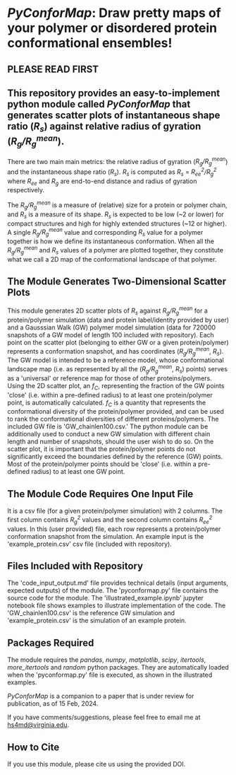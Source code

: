 # _PyConforMap_: Draw pretty maps of your polymer or disordered protein conformational ensembles!

## PLEASE READ FIRST

## This repository provides an easy-to-implement python module called _PyConforMap_ that generates scatter plots of instantaneous shape ratio (_R<sub>s</sub>_) against relative radius of gyration (_R<sub>g</sub>/R<sub>g</sub><sup>mean</sup>_).

There are two main main metrics: the relative radius of gyration (_R<sub>g</sub>/R<sub>g</sub><sup>mean</sup>_) and the instantaneous shape ratio (_R<sub>s</sub>_). _R<sub>s</sub>_ is computed as _R<sub>s</sub>_ = _R<sub>ee</sub><sup>2</sup>/R<sub>g</sub><sup>2</sup>_ where _R<sub>ee</sub>_ and _R<sub>g</sub>_ are end-to-end distance and radius of gyration respectively.

The _R<sub>g</sub>/R<sub>g</sub><sup>mean</sup>_ is a measure of (relative) size for a protein or polymer chain, and _R<sub>s</sub>_ is a measure of its shape. _R<sub>s</sub>_ is expected to be low (~2 or lower) for compact structures and high for highly extended structures (~12 or higher). A single _R<sub>g</sub>/R<sub>g</sub><sup>mean</sup>_ value and corresponding _R<sub>s</sub>_ value for a polymer together is how we define its instantaneous conformation. When all the _R<sub>g</sub>/R<sub>g</sub><sup>mean</sup>_ and  _R<sub>s</sub>_ values of a polymer are plotted together, they constitute what we call a 2D map of the conformational landscape of that polymer.

## The Module Generates Two-Dimensional Scatter Plots
This module generates 2D scatter plots of _R<sub>s</sub>_ against _R<sub>g</sub>/R<sub>g</sub><sup>mean</sup>_ for a protein/polymer simulation (data and protein label/identity provided by user) and a Gausssian Walk (GW) polymer model simulation (data for 720000 snapshots of a GW model of length 100 included with repository). Each point on the scatter plot (belonging to either GW or a given protein/polymer) represents a conformation snapshot, and has coordinates (_R<sub>g</sub>/R<sub>g</sub><sup>mean</sup>_, _R<sub>s</sub>_). The GW model is intended to be a reference model, whose conformational landscape map (i.e. as represented by all the (_R<sub>g</sub>/R<sub>g</sub><sup>mean</sup>_, _R<sub>s</sub>_) points) serves as a 'universal' or reference map for those of other proteins/polymers. Using the 2D scatter plot, an _f<sub>C</sub>_, representing the fraction of the GW points 'close' (i.e. within a pre-defined radius) to at least one protein/polymer point, is automatically calculated. _f<sub>C</sub>_ is a quantity that represents the conformational diversity of the protein/polymer provided, and can be used to rank the conformational diversities of different proteins/polymers. The included GW file is 'GW_chainlen100.csv.' The python module can be additionally used to conduct a new GW simulation with different chain length and number of snapshots, should the user wish to do so. On the scatter plot, it is important that the protein/polymer points do not significantly exceed the boundaries defined by the reference (GW) points. Most of the protein/polymer points should be 'close' (i.e. within a pre-defined radius) to at least one GW point.

## The Module Code Requires One Input File
It is a csv file (for a given protein/polymer simulation) with 2 columns. The first column contains _R<sub>g</sub><sup>2</sup>_ values and the second column contains _R<sub>ee</sub><sup>2</sup>_ values. In this (user provided) file, each row represents a protein/polymer conformation snapshot from the simulation. An example input is the 'example_protein.csv' csv file (included with repository). 

## Files Included with Repository
The 'code_input_output.md' file provides technical details (input arguments, expected outputs) of the module. The 'pyconformap.py' file contains the source code for the module.  The 'illustrated_example.ipynb' jupyter notebook file shows examples to illustrate implementation of the code. The 'GW_chainlen100.csv' is the reference GW simulation and 'example_protein.csv' is the simulation of an example protein.

## Packages Required
The module requires the _pandas_, _numpy_, _matplotlib_, _scipy_, _itertools_, _more_itertools_ and _random_ python packages. They are automatically loaded when the 'pyconformap.py' file is executed, as shown in the illustrated examples.

_PyConforMap_ is a companion to a paper that is under review for publication, as of 15 Feb, 2024. 

If you have comments/suggestions, please feel free to email me at hs4md@virginia.edu.

## How to Cite
If you use this module, please cite us using the provided DOI. 
